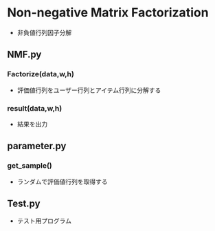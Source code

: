 # Non-negative Matrix Factorization
* 非負値行列因子分解

## NMF.py
### Factorize(data,w,h)
* 評価値行列をユーザー行列とアイテム行列に分解する
### result(data,w,h)
* 結果を出力

## parameter.py
### get_sample()
* ランダムで評価値行列を取得する

## Test.py
* テスト用プログラム
